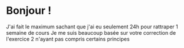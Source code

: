 # Bonjour !
J'ai fait le maximum sachant que j'ai eu seulement 24h pour rattraper 1 semaine de cours
Je me suis beaucoup basée sur votre correction de l'exercice 2 n'ayant pas compris certains principes
